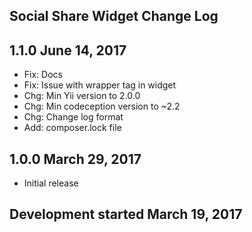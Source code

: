 Social Share Widget Change Log
------------------------------

1.1.0 June 14, 2017
-------------------
* Fix: Docs
* Fix: Issue with wrapper tag in widget
* Chg: Min Yii version to 2.0.0
* Chg: Min codeception version to ~2.2
* Chg: Change log format
* Add: composer.lock file

1.0.0 March 29, 2017
--------------------
* Initial release

Development started March 19, 2017
----------------------------------